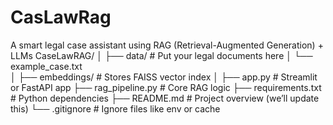 # CasLawRag
A smart legal case assistant using RAG (Retrieval-Augmented Generation) + LLMs
CaseLawRAG/
│
├── data/                    # Put your legal documents here
│   └── example_case.txt     
│
├── embeddings/              # Stores FAISS vector index
│
├── app.py                   # Streamlit or FastAPI app
├── rag_pipeline.py          # Core RAG logic
├── requirements.txt         # Python dependencies
├── README.md                # Project overview (we’ll update this)
└── .gitignore               # Ignore files like env or cache

